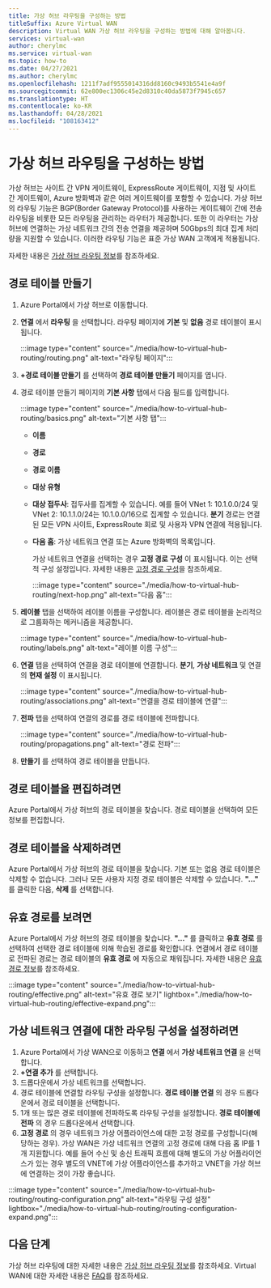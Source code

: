 ```yaml
---
title: 가상 허브 라우팅을 구성하는 방법
titleSuffix: Azure Virtual WAN
description: Virtual WAN 가상 허브 라우팅을 구성하는 방법에 대해 알아봅니다.
services: virtual-wan
author: cherylmc
ms.service: virtual-wan
ms.topic: how-to
ms.date: 04/27/2021
ms.author: cherylmc
ms.openlocfilehash: 1211f7adf9555014316dd8160c9493b5541e4a9f
ms.sourcegitcommit: 62e800ec1306c45e2d8310c40da5873f7945c657
ms.translationtype: HT
ms.contentlocale: ko-KR
ms.lasthandoff: 04/28/2021
ms.locfileid: "108163412"
---
```

# <a name="how-to-configure-virtual-hub-routing"></a>가상 허브 라우팅을 구성하는 방법

가상 허브는 사이트 간 VPN 게이트웨이, ExpressRoute 게이트웨이, 지점 및 사이트 간 게이트웨이, Azure 방화벽과 같은 여러 게이트웨이를 포함할 수 있습니다. 가상 허브의 라우팅 기능은 BGP(Border Gateway Protocol)를 사용하는 게이트웨이 간에 전송 라우팅을 비롯한 모든 라우팅을 관리하는 라우터가 제공합니다. 또한 이 라우터는 가상 허브에 연결하는 가상 네트워크 간의 전송 연결을 제공하며 50Gbps의 최대 집계 처리량을 지원할 수 있습니다. 이러한 라우팅 기능은 표준 가상 WAN 고객에게 적용됩니다.

자세한 내용은 [가상 허브 라우팅 정보](about-virtual-hub-routing.md)를 참조하세요.

## <a name="create-a-route-table"></a><a name="create-table"></a>경로 테이블 만들기

1. Azure Portal에서 가상 허브로 이동합니다.
2. **연결** 에서 **라우팅** 을 선택합니다. 라우팅 페이지에 **기본** 및 **없음** 경로 테이블이 표시됩니다.

   :::image type="content" source="./media/how-to-virtual-hub-routing/routing.png" alt-text="라우팅 페이지":::
3. **+경로 테이블 만들기** 를 선택하여 **경로 테이블 만들기** 페이지를 엽니다.
4. 경로 테이블 만들기 페이지의 **기본 사항** 탭에서 다음 필드를 입력합니다.

   :::image type="content" source="./media/how-to-virtual-hub-routing/basics.png" alt-text="기본 사항 탭":::

   * **이름**
   * **경로**
   * **경로 이름**
   * **대상 유형**
   * **대상 접두사**: 접두사를 집계할 수 있습니다. 예를 들어 VNet 1: 10.1.0.0/24 및 VNet 2: 10.1.1.0/24는 10.1.0.0/16으로 집계할 수 있습니다. **분기** 경로는 연결된 모든 VPN 사이트, ExpressRoute 회로 및 사용자 VPN 연결에 적용됩니다.
   * **다음 홉**: 가상 네트워크 연결 또는 Azure 방화벽의 목록입니다.

     가상 네트워크 연결을 선택하는 경우 **고정 경로 구성** 이 표시됩니다. 이는 선택적 구성 설정입니다. 자세한 내용은 [고정 경로 구성](about-virtual-hub-routing.md#static)을 참조하세요.

      :::image type="content" source="./media/how-to-virtual-hub-routing/next-hop.png" alt-text="다음 홉":::

5. **레이블** 탭을 선택하여 레이블 이름을 구성합니다. 레이블은 경로 테이블을 논리적으로 그룹화하는 메커니즘을 제공합니다.

    :::image type="content" source="./media/how-to-virtual-hub-routing/labels.png" alt-text="레이블 이름 구성":::

6. **연결** 탭을 선택하여 연결을 경로 테이블에 연결합니다.
**분기**, **가상 네트워크** 및 연결의 **현재 설정** 이 표시됩니다.

    :::image type="content" source="./media/how-to-virtual-hub-routing/associations.png" alt-text="연결을 경로 테이블에 연결":::

7. **전파** 탭을 선택하여 연결의 경로를 경로 테이블에 전파합니다.

    :::image type="content" source="./media/how-to-virtual-hub-routing/propagations.png" alt-text="경로 전파":::

8. **만들기** 를 선택하여 경로 테이블을 만듭니다.

## <a name="to-edit-a-route-table"></a><a name="edit-table"></a>경로 테이블을 편집하려면

Azure Portal에서 가상 허브의 경로 테이블을 찾습니다. 경로 테이블을 선택하여 모든 정보를 편집합니다.

## <a name="to-delete-a-route-table"></a><a name="delete-table"></a>경로 테이블을 삭제하려면

Azure Portal에서 가상 허브의 경로 테이블을 찾습니다. 기본 또는 없음 경로 테이블은 삭제할 수 없습니다. 그러나 모든 사용자 지정 경로 테이블은 삭제할 수 있습니다. **"…"** 를 클릭한 다음, **삭제** 를 선택합니다.

## <a name="to-view-effective-routes"></a><a name="view-routes"></a>유효 경로를 보려면

Azure Portal에서 가상 허브의 경로 테이블을 찾습니다. **"..."** 를 클릭하고 **유효 경로** 를 선택하여 선택한 경로 테이블에 의해 학습된 경로를 확인합니다. 연결에서 경로 테이블로 전파된 경로는 경로 테이블의 **유효 경로** 에 자동으로 채워집니다. 자세한 내용은 [유효 경로 정보](effective-routes-virtual-hub.md)를 참조하세요.

:::image type="content" source="./media/how-to-virtual-hub-routing/effective.png" alt-text="유효 경로 보기" lightbox="./media/how-to-virtual-hub-routing/effective-expand.png":::

## <a name="to-set-up-routing-configuration-for-a-virtual-network-connection"></a><a name="routing-configuration"></a>가상 네트워크 연결에 대한 라우팅 구성을 설정하려면

1. Azure Portal에서 가상 WAN으로 이동하고 **연결** 에서 **가상 네트워크 연결** 을 선택합니다.
1. **+연결 추가** 를 선택합니다.
1. 드롭다운에서 가상 네트워크를 선택합니다.
1. 경로 테이블에 연결할 라우팅 구성을 설정합니다. **경로 테이블 연결** 의 경우 드롭다운에서 경로 테이블을 선택합니다.
1. 1개 또는 많은 경로 테이블에 전파하도록 라우팅 구성을 설정합니다. **경로 테이블에 전파** 의 경우 드롭다운에서 선택합니다.
1. **고정 경로** 의 경우 네트워크 가상 어플라이언스에 대한 고정 경로를 구성합니다(해당하는 경우). 가상 WAN은 가상 네트워크 연결의 고정 경로에 대해 다음 홉 IP를 1개 지원합니다. 예를 들어 수신 및 송신 트래픽 흐름에 대해 별도의 가상 어플라이언스가 있는 경우 별도의 VNET에 가상 어플라이언스를 추가하고 VNET을 가상 허브에 연결하는 것이 가장 좋습니다.


:::image type="content" source="./media/how-to-virtual-hub-routing/routing-configuration.png" alt-text="라우팅 구성 설정" lightbox="./media/how-to-virtual-hub-routing/routing-configuration-expand.png":::

## <a name="next-steps"></a>다음 단계

가상 허브 라우팅에 대한 자세한 내용은 [가상 허브 라우팅 정보](about-virtual-hub-routing.md)를 참조하세요.
Virtual WAN에 대한 자세한 내용은 [FAQ](virtual-wan-faq.md)를 참조하세요.
